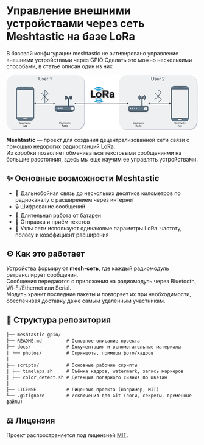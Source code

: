 # Управление внешними устройствами через сеть Meshtastic на базе LoRa 
В базовой конфигурации meshtastic не активировано управление внешними устройствами через GPIO
Сделать это можно несколькими способами, в статье описан один из них

<p align="center">
  <a href="photo/Meshtastic-diagram.png">
    <img src="photo/Meshtastic-diagram.png" width="700" />
  </a>
</p>

**Meshtastic** — проект для создания децентрализованной сети связи с помощью недорогих радиостанций LoRa.  
Из коробки позволяет обмениваться текстовыми сообщениями на большие расстояния, здесь мы еще научим ее управлять устройствами.

## ✨ Основные возможности Meshtastic
- 📡 Дальнобойная связь до нескольких десятков километров по радиоканалу с расширением через интернет
- 🔒 Шифрование сообщений  
- 🔋 Длительная работа от батареи  
- 💬 Отправка и приём текстов  
- 🔧 Узлы сети используют одинаковые параметры LoRa: частоту, полосу и коэффициент расширения  

## ⚙️ Как это работает
Устройства формируют **mesh-сеть**, где каждый радиомодуль ретранслирует сообщения.  
Сообщения передаются с приложения на радиомодуль через Bluetooth, Wi-Fi/Ethernet или Serial.  
Модуль хранит последние пакеты и повторяет их при необходимости, обеспечивая доставку даже самым удалённым участникам.

## 📂 Структура репозитория
```
├── meshtastic-gpio/
├── README.md         # Основное описание проекта
├── docs/             # Документация и вспомогательные материалы
│ └── photos/         # Скриншоты, примеры фото/кадров
│
├── scripts/          # Основные рабочие скрипты
│ ├── timelaps.sh     # Съёмка кадров, watermark, запись маркеров
│ ├── color_detect.sh # Детекция полярного сияния по цветам
│
├── LICENSE           # Лицензия проекта (например, MIT)
└── .gitignore        # Исключения для Git (логи, секреты, временные файлы)
```


## ⚖️ Лицензия
Проект распространяется под лицензией [MIT](LICENSE).


